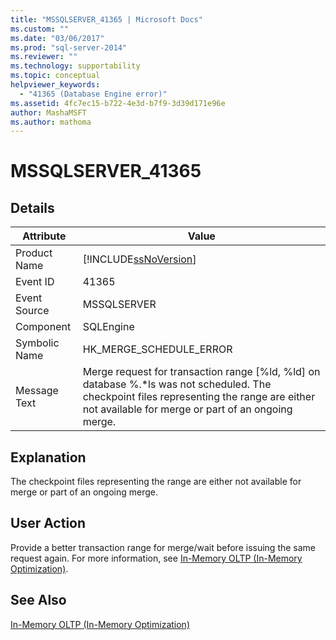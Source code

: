```yaml
---
title: "MSSQLSERVER_41365 | Microsoft Docs"
ms.custom: ""
ms.date: "03/06/2017"
ms.prod: "sql-server-2014"
ms.reviewer: ""
ms.technology: supportability
ms.topic: conceptual
helpviewer_keywords: 
  - "41365 (Database Engine error)"
ms.assetid: 4fc7ec15-b722-4e3d-b7f9-3d39d171e96e
author: MashaMSFT
ms.author: mathoma
---
```

# MSSQLSERVER_41365
    
## Details  
  
|Attribute|Value|  
|-|-|  
|Product Name|[!INCLUDE[ssNoVersion](../../includes/ssnoversion-md.md)]|  
|Event ID|41365|  
|Event Source|MSSQLSERVER|  
|Component|SQLEngine|  
|Symbolic Name|HK_MERGE_SCHEDULE_ERROR|  
|Message Text|Merge request for transaction range [%ld, %ld] on database %.*ls was not scheduled. The checkpoint files representing the range are either not available for merge or part of an ongoing merge.|  
  
## Explanation  
 The checkpoint files representing the range are either not available for merge or part of an ongoing merge.  
  
## User Action  
 Provide a better transaction range for merge/wait before issuing the same request again. For more information, see [In-Memory OLTP &#40;In-Memory Optimization&#41;](../in-memory-oltp/in-memory-oltp-in-memory-optimization.md).  
  
## See Also  
 [In-Memory OLTP &#40;In-Memory Optimization&#41;](../in-memory-oltp/in-memory-oltp-in-memory-optimization.md)  
  
  
